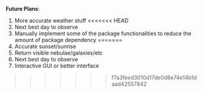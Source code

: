 **Future Plans**:
  1. More accurate weather stuff
<<<<<<< HEAD
  2. Next best day to observe
  3. Manually implement some of the package functionalities to reduce the amount of package dependency
=======
  2. Accurate sunset/sunrise
  3. Return visible nebulae/galaxies/etc
  4. Next best day to observe
  5. Interactive GUI or better interface
>>>>>>> f7a3feed3010d17de0d8e74e14b1daad42557842
